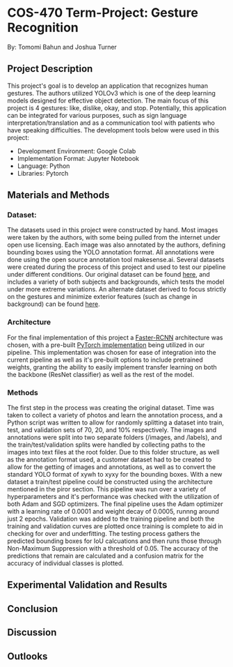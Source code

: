 # COS-470 Term-Project: Gesture Recognition

By: Tomomi Bahun and Joshua Turner

## Project Description
This project's goal is to develop an application that recognizes human gestures. The authors utilized YOLOv3 which is one of the deep learning models designed for effective object detection. The main focus of this project is 4 gestures: like, dislike, okay, and stop. Potentially, this application can be integrated for various purposes, such as sign language interpretation/translation and as a communication tool with patients who have speaking difficulties. The development tools below were used in this project:
 - Development Environment: Google Colab
 - Implementation Format: Jupyter Notebook
 - Language: Python
 - Libraries: Pytorch 

## Materials and Methods
### Dataset:
The datasets used in this project were constructed by hand. Most images were taken by the authors, with some being pulled from the internet under open use licensing. Each image was also annotated by the authors, defining bounding boxes using the YOLO annotation format. All annotations were done using the open source annotation tool makesense.ai. Several datasets were created during the process of this project and used to test our pipeline under different conditions. Our original dataset can be found [here](https://drive.google.com/drive/folders/1U-1zOr4m_bvNkX8iCZqK22-GWT4dUjIb?usp=sharing), and includes a variety of both subjects and backgrounds, which tests the model under more extreme variations. An alternate dataset derived to focus strictly on the gestures and minimize exterior features (such as change in background) can be found [here](https://drive.google.com/drive/folders/1Gg4T0KKfSLjxAUNzYfTW5HBIWIVVIvOB?usp=sharing).
### Architecture
For the final implementation of this project a [Faster-RCNN](https://arxiv.org/abs/1506.01497) architecture was chosen, with a pre-built [PyTorch implementation](https://pytorch.org/vision/stable/models.html#faster-r-cnn) being utilized in our pipeline. This implementation was chosen for ease of integration into the current pipeline as well as it's pre-built options to include pretrained weights, granting the ability to easily implement transfer learning on both the backbone (ResNet classifier) as well as the rest of the model.
### Methods
The first step in the process was creating the original dataset. Time was taken to collect a variety of photos and learn the annotation process, and a Python script was written to allow for randomly splitting a dataset into train, test, and validation sets of 70, 20, and 10% respectively. The images and annotations were split into two separate folders (<dataset>/images, and <dataset>/labels), and the train/test/validation splits were handled by collecting paths to the images into text files at the root <dataset> folder. Due to this folder structure, as well as the annotation format used, a customer dataset had to be created to allow for the getting of images and annotations, as well as to convert the standard YOLO format of xywh to xyxy for the bounding boxes. With a new dataset a train/test pipeline could be constructed using the architecture mentioned in the piror section. This pipeline was run over a variety of hyperparameters and it's performance was checked with the utilization of both Adam and SGD optimizers. The final pipeline uses the Adam optimizer with a learning rate of 0.0001 and weight decay of 0.0005, runnng around just 2 epochs. Validation was added to the training pipeline and both the training and validation curves are plotted once training is complete to aid in checking for over and underfitting. The testing process gathers the predicted bounding boxes for IoU calcuations and then runs those through Non-Maximum Suppression with a threshold of 0.05. The accuracy of the predictions that remain are calculated and a confusion matrix for the accuracy of individual classes is plotted.

## Experimental Validation and Results

## Conclusion

## Discussion

## Outlooks
